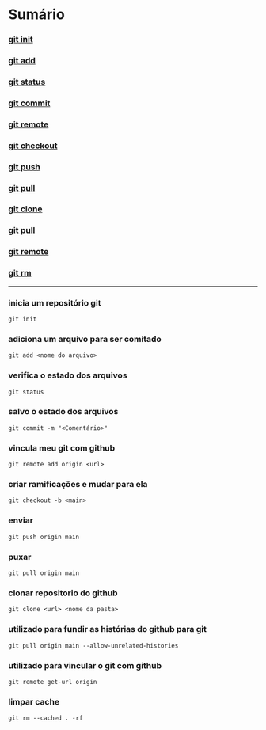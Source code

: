 
# Sumário

### [git init](#inicia-um-repositório-git)
### [git add](#adiciona-um-arquivo-para-ser-comitado)
### [git status](#verifica-o-estado-dos-arquivos)
### [git commit](#salvo-o-estado-dos-arquivos)
### [git remote](#vincula-meu-git-com-github)
### [git checkout](#criar-ramificações-e-mudar-para-ela)
### [git push](#enviar)
### [git pull](#puxar)
### [git clone](#clonar-repositorio-do-github)
### [git pull](#utilizado-para-fundir-as-histórias-do-github-para-git)
### [git remote](#utilizado-para-vincular-o-git-com-github)
### [git rm](#limpar-cache)

<hr/>

### inicia um repositório git
```
git init
```

### adiciona um arquivo para ser comitado
```
git add <nome do arquivo>
```

### verifica o estado dos arquivos
```
git status
```

### salvo o estado dos arquivos
```
git commit -m "<Comentário>" 
```

### vincula meu git com github
```
git remote add origin <url> 
```

### criar ramificações e mudar para ela
```
git checkout -b <main> 
```

### enviar
```
git push origin main 
```

### puxar
```
git pull origin main 
```

### clonar repositorio do github
```
git clone <url> <nome da pasta>
```

### utilizado para fundir as histórias do github para git
```
git pull origin main --allow-unrelated-histories
```

### utilizado para vincular o git com github
```
git remote get-url origin
```

### limpar cache
```
git rm --cached . -rf
```
